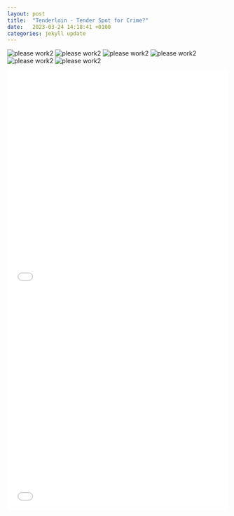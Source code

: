 ```yaml
---
layout: post
title:  "Tenderloin - Tender Spot for Crime?"
date:   2023-03-24 14:18:41 +0100
categories: jekyll update
---
```


![please work2](/drugcrimes.JPG)
![please work2](/drugcrimes.jpg)
![please work2](../drugcrimes.jpg)
![please work2](../drugcrimes.JPG)
![please work2](./drugcrimes.JPG)
![please work2](./drugcrimes.jpg)

<iframe src="/TimeHeatmap.html"
    sandbox="allow-same-origin allow-scripts"
    width="100%"
    height="500"
    scrolling="no"
    seamless="seamless"
    frameborder="0">
</iframe>

<iframe src="/bokeh.html"
    sandbox="allow-same-origin allow-scripts"
    width="100%"
    height="500"
    scrolling="no"
    seamless="seamless"
    frameborder="0">
</iframe>